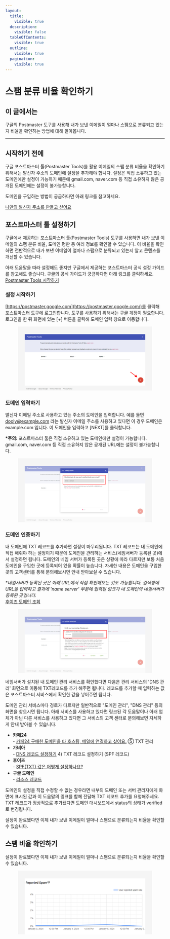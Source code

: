 ```yaml
---
layout:
  title:
    visible: true
  description:
    visible: false
  tableOfContents:
    visible: true
  outline:
    visible: true
  pagination:
    visible: true
---
```


# 스팸 분류 비율 확인하기

## 이 글에서는 <a href="#h_01hj5kbgtqeb3k8khf3qsfas53" id="h_01hj5kbgtqeb3k8khf3qsfas53"></a>

구글의 Postmaster 도구를 사용해 내가 보낸 이메일이 얼마나 스팸으로 분류되고 있는지 비율을 확인하는 방법에 대해 알아봅니다.

***

## 시작하기 전에 <a href="#h_01hj5kbknvjwezpdv3mw2fk6sx" id="h_01hj5kbknvjwezpdv3mw2fk6sx"></a>

구글 포스트마스터 툴(Postmaster Tools)를 활용 이메일의 스팸 분류 비율을 확인하기 위해서는 발신자 주소의 도메인에 설정을 추가해야 합니다.  설정은 직접 소유하고 있는 도메인에만 설정이 가능하기 때문에 gmail.com, naver.com 등 직접 소유하지 않은 공개된 도메인에는 설정이 불가능합니다.

도메인을 구입하는 방법이 궁금하다면 아래 링크를 참고하세요.

[나만의 발신자 주소를 만들고 싶어요](https://help.stibee.com/hc/ko/articles/8650448802063)



## 포스트마스터 툴 설정하기 <a href="#h_01hj5hcj4j9zsvw0srntx0n79e" id="h_01hj5hcj4j9zsvw0srntx0n79e"></a>

구글에서 제공하는 포스트마스터 툴(Postmaster Tools) 도구를 사용하면 내가 보낸 이메일의 스팸 분류 비율, 도메인 평판 등 여러 정보를 확인할 수 있습니다. 이 비율을 확인하면 전반적으로 내가 보낸 이메일이 얼마나 스팸으로 분류되고 있는지 알고 콘텐츠를 개선할 수 있습니다.

아래 도움말을 따라 설정해도 좋지만 구글에서 제공하는 포스트마스터 공식 설정 가이드를 참고해도 좋습니다. 구글의 공식 가이드가 궁금하다면 아래 링크를 클릭하세요.\
[Postmaster Tools 시작하기](https://support.google.com/a/answer/9981691?hl=ko\&visit\_id=638409959549630881-476537399\&rd=1)

### 설정 시작하기 <a href="#h_01hj5hfw8hn94f6k5js864e77b" id="h_01hj5hfw8hn94f6k5js864e77b"></a>

[https://postmaster.google.com](https://postmaster.google.com/)를 클릭해 포스트마스터 도구에 로그인합니다. 도구를 사용하기 위해서는 구글 계정이 필요합니다. 로그인을 한 뒤 화면에 있는 \[+] 버튼을 클릭해 도메인 입력 창으로 이동합니다.

<figure><img src="../../.gitbook/assets/image (30) (1).png" alt=""><figcaption></figcaption></figure>

### 도메인 입력하기 <a href="#h_01hj5j9a87x0vxcd0pmv0eaamg" id="h_01hj5j9a87x0vxcd0pmv0eaamg"></a>

발신자 이메일 주소로 사용하고 있는 주소의 도메인을 입력합니다. 예를 들면 dooly@example.com 라는 발신자 이메일 주소를 사용하고 있다면 이 경우 도메인은 example.com 입니다. 이 도메인을 입력하고 \[NEXT]를 클릭합니다.&#x20;

**\*주의:** 포스트마스터 툴은 직접 소유하고 있는 도메인에만 설정이 가능합니다. gmail.com, naver.com 등 직접 소유하지 않은 공개된 URL에는 설정이 불가능합니다.

<figure><img src="../../.gitbook/assets/image (31) (1).png" alt=""><figcaption></figcaption></figure>

### 도메인 인증하기 <a href="#h_01hj5jckgq3se3tn2b9eas04qq" id="h_01hj5jckgq3se3tn2b9eas04qq"></a>

내 도메인에 TXT 레코드를 추가하면 설정이 마무리됩니다. TXT 레코드는 내 도메인에 직접 해줘야 하는 설정이기 때문에 도메인을 관리하는 서비스(네임서버가 등록된 곳)에서 설정하면 됩니다. 도메인의 네임 서버가 등록된 곳은 상황에 따라 다르지만 보통 처음 도메인을 구입한 곳에 등록되어 있을 확률이 높습니다. 자세한 내용은 도메인을 구입한 곳의 고객센터를 통해 문의해보시면 안내 받아보실 수 있습니다.&#x20;

_\*네임서버가 등록된 곳은 아래 URL에서 직접 확인해보는 것도 가능합니다. 검색창에 URL을 입력하고 결과에 'name server' 부분에 입력된 링크가 내 도메인의 네임서버가 등록된 곳입니다._\
[후이즈 도메인 조회](https://xn--c79as89aj0e29b77z.xn--3e0b707e/kor/whois/whois.jsp)

<figure><img src="../../.gitbook/assets/image (32) (1).png" alt=""><figcaption></figcaption></figure>



네임서버가 설치된 내 도메인 관리 서비스를 확인했다면 다음은 관리 서비스의 'DNS 관리' 화면으로 이동해 TXT레코드를 추가 해주면 됩니다. 레코드를 추가할 때 입력하는 값은 포스트마스터 서비스에서 확인한 값을 넣어주면 됩니다.

도메인 관리 서비스마다 경로가 다르지만 일반적으로 "도메인 관리", "DNS 관리" 등의 화면을 찾으시면 됩니다. 아래 서비스를 사용하고 있다면 링크된 각 도움말이나 아래 업체가 아닌 다른 서비스를 사용하고 있다면 그 서비스의 고객 센터로 문의해보면 자세하게 안내 받아볼 수 있습니다.

* **카페24**\
  \- [카페24 구매한 도메인을 타 호스팅, 메일에 연결하고 싶어요.](https://help.cafe24.com/cs/cs\_faq\_view.php?idx=3766) ⑤ TXT 관리
* **가비아**\
  \- [DNS 레코드 설정하기](https://customer.gabia.com/manual#/domain/287/1201) 4) TXT 레코드 설정하기 (SPF 레코드)
* **후이즈**\
  \- [SPF(TXT) 값은 어떻게 설정하나요?](http://cs.whois.co.kr/faq/?p=list\&service=1\&category=\&keyfield=subject\&keyword=SPF)
* **구글 도메인**\
  \- [리소스 레코드](https://support.google.com/domains/answer/3290350?hl=ko\&ref\_topic=9018335)



도메인의 설정을 직접 수정할 수 없는 경우라면 내부의 도메인 또는 서버 관리자에게 화면에 표시된 값과 이 도움말의 링크를 함께 전달해 TXT 레코드 추가를 요청해주세요. TXT 레코드가 정상적으로 추가됐다면 도메인 대시보드에서 status의 상태가 verified로 변경됩니다.

설정이 완료됐다면 이제 내가 보낸 이메일이 얼마나 스팸으로 분류되는지 비율을 확인할 수 있습니다.



## 스팸 비율 확인하기 <a href="#id-01hj5k6chp47fbvqbs4aqkd5c6" id="id-01hj5k6chp47fbvqbs4aqkd5c6"></a>

설정이 완료됐다면 이제 내가 보낸 이메일이 얼마나 스팸으로 분류되는지 비율을 확인할 수 있습니다.&#x20;

<figure><img src="../../.gitbook/assets/image (34) (1).png" alt=""><figcaption></figcaption></figure>
